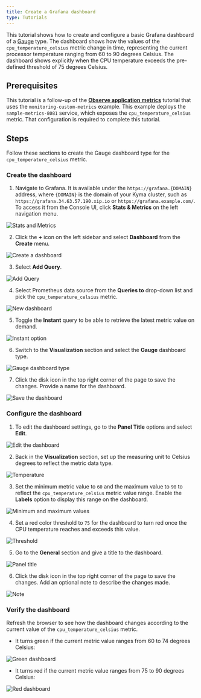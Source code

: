 ```yaml
---
title: Create a Grafana dashboard
type: Tutorials
---
```


This tutorial shows how to create and configure a basic Grafana dashboard of a [Gauge](https://grafana.com/docs/features/panels/singlestat/#gauge) type. The dashboard shows how the values of the `cpu_temperature_celsius` metric change in time, representing the current processor temperature ranging from 60 to 90 degrees Celsius. The dashboard shows explicitly when the CPU temperature exceeds the pre-defined threshold of 75 degrees Celsius.

## Prerequisites

This tutorial is a follow-up of the [**Observe application metrics**](#tutorials-observe-application-metrics) tutorial that uses the `monitoring-custom-metrics` example. This example deploys the `sample-metrics-8081` service, which exposes the `cpu_temperature_celsius` metric. That configuration is required to complete this tutorial.

## Steps

Follow these sections to create the Gauge dashboard type for the `cpu_temperature_celsius` metric.

### Create the dashboard

1. Navigate to Grafana. It is available under the `https://grafana.{DOMAIN}` address, where `{DOMAIN}` is the domain of your Kyma cluster, such as `https://grafana.34.63.57.190.xip.io` or `https://grafana.example.com/`. To access it from the Console UI, click **Stats & Metrics** on the left navigation menu.

 ![Stats and Metrics](./assets/stats-and-metrics.png)

2. Click the **+** icon on the left sidebar and select **Dashboard** from the **Create** menu.

 ![Create a dashboard](./assets/create-dashboard.png)

3. Select **Add Query**.

 ![Add Query](./assets/add-query.png)

4. Select Prometheus data source from the **Queries to** drop-down list and pick the `cpu_temperature_celsius` metric.

 ![New dashboard](./assets/new-dashboard.png)

5. Toggle the **Instant** query to be able to retrieve the latest metric value on demand.

 ![Instant option](./assets/instant.png)

6. Switch to the **Visualization** section and select the **Gauge** dashboard type.

 ![Gauge dashboard type](./assets/gauge-dashboard-type.png)

7. Click the disk icon in the top right corner of the page to save the changes. Provide a name for the dashboard.

 ![Save the dashboard](./assets/save-dashboard.png)

### Configure the dashboard

1. To edit the dashboard settings, go to the **Panel Title** options and select **Edit**.

 ![Edit the dashboard](./assets/edit-dashboard.png)

2. Back in the **Visualization** section, set up the measuring unit to Celsius degrees to reflect the metric data type.

 ![Temperature](./assets/temperature-celsius.png)

3. Set the minimum metric value to `60` and the maximum value to `90` to reflect the `cpu_temperature_celsius` metric value range. Enable the **Labels** option to display this range on the dashboard.

 ![Minimum and maximum values](./assets/min-max-values.png)

4. Set a red color threshold to `75` for the dashboard to turn red once the CPU temperature reaches and exceeds this value.

 ![Threshold](./assets/threshold.png)

5. Go to the **General** section and give a title to the dashboard.

 ![Panel title](./assets/panel-title.png)

6. Click the disk icon in the top right corner of the page to save the changes. Add an optional note to describe the changes made.

 ![Note](./assets/save-note.png)

### Verify the dashboard

Refresh the browser to see how the dashboard changes according to the current value of the `cpu_temperature_celsius` metric.

- It turns green if the current metric value ranges from 60 to 74 degrees Celsius:

 ![Green dashboard](./assets/green-dashboard.png)

- It turns red if the current metric value ranges from 75 to 90 degrees Celsius:

 ![Red dashboard](./assets/red-dashboard.png)
